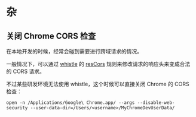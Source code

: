 # 杂

## 关闭 Chrome CORS 检查

在本地开发的时候，经常会碰到需要进行跨域请求的情况。

一般情况下，可以通过 [whistle](https://github.com/avwo/whistle) 的 [resCors](https://wproxy.org/whistle/rules/resCors.html) 规则来修改请求的响应头来变成合法的 CORS 请求。

不过某些研发环境无法使用 whistle，这个时候可以直接关闭 Chrome 的 CORS 检查：

``` shell
open -n /Applications/Google\ Chrome.app/ --args --disable-web-security --user-data-dir=/Users/<username>/MyChromeDevUserData/
```